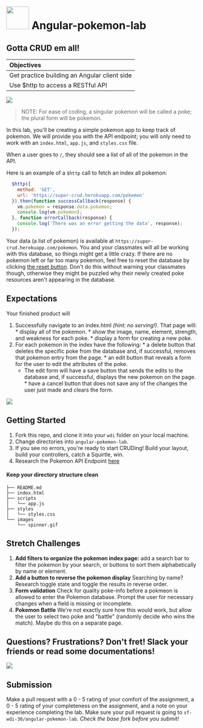

# <img src="https://cloud.githubusercontent.com/assets/7833470/10899314/63829980-8188-11e5-8cdd-4ded5bcb6e36.png" height="60">  Angular-pokemon-lab
## Gotta CRUD em all!
| **Objectives** |
| :---- |
| Get practice building an Angular client side |
| Use $http to access a RESTful API |

![](http://pa1.narvii.com/5816/ad020f8c79222aceb67a90cce51a9103bc5911ec_hq.gif)

> NOTE: For ease of coding, a singular pokemon will be called a poke; the plural form will be pokemon.  

In this lab, you'll be creating a simple pokemon app to keep track of pokemon.  We will provide you with the API endpoint; you will only need to work with an `index.html`, `app.js`, and `styles.css` file.

When a user goes to `/`, they should see a list of all of the pokemon in the API.

Here is an example of a `$http` call to fetch an index all pokemon:

```javascript
  $http({
    method: 'GET',
    url: 'https://super-crud.herokuapp.com/pokemon'
  }).then(function successCallback(response) {
    vm.pokemon = response.data.pokemon;
    console.log(vm.pokemon);
  }, function errorCallback(response) {
    console.log('There was an error getting the data', response);
  });

```

Your data (a list of pokemon) is available at `https://super-crud.herokuapp.com/pokemon`. You and your classmates will all be working with this database, so things might get a little crazy. If there are no pokemon left or far too many pokemon, feel free to reset the database by clicking [the reset button](http://super-crud.herokuapp.com/reset). Don't do this without warning your classmates though, otherwise they might be puzzled why their newly created poke resources aren't appearing in the database.

## Expectations

Your finished product will

  1. Successfully navigate to an index.html *(hint: no serving!)*. That page will:
    * display all of the pokemon.
    * show the image, name, element, strength, and weakness for each poke.
    * display a form for creating a new poke.
  3. For each pokemon in the index have the following:
    * a delete button that deletes the specific poke from the database and, if successful, removes that pokemon entry from the page.
    * an edit button that reveals a form for the user to edit the attributes of the poke.
    	* The edit form will have a save button that sends the edits to the database and, if successful, displays the new pokemon on the page.
    * have a cancel button that does not save any of the changes the user just made and clears the form.


![](http://cdn.pokestache.com/2014/3/15/de964d3caf9ea5e0b5fe0718dc7a0a98.gif)
## Getting Started

1. Fork this repo, and clone it into your `wdi` folder on your local machine.
2. Change directories into `angular-pokemon-lab`.
3. If you see no errors, you're ready to start CRUDing! Build your layout, build your controllers, catch a Squirtle, win.
4. Research the Pokemon API Endpoint [here](https://github.com/SF-WDI-LABS/super-crud-api)

#### Keep your directory structure clean

    ├── README.md
    ├── index.html
    ├── scripts
    │   └── app.js
    ├── styles
    │   └── styles.css
    └── images
        └── spinner.gif


## Stretch Challenges

1. **Add filters to organize the pokemon index page:** add a search bar to filter the pokemon by your search, or buttons to sort them alphabetically by name or element.
2. **Add a button to reverse the pokemon display** Searching by name? Research toggle state and toggle the results in reverse order. 
3. **Form validation** Check for quality poke-info before a pokmeon is allowed to enter the Pokemon database. Prompt the user for necessary changes when a field is missing or incomplete.
4. **Pokemon Battle** We're not exactly sure how this would work, but allow the user to select two poke and "battle" (randomly decide who wins the match). Maybe do this on a separate page.

## Questions? Frustrations? Don't fret! Slack your friends or read some documentations!
![](http://i.giphy.com/3oEjHCXDIwTkO5gxmo.gif)
## Submission

Make a pull request with a 0 - 5 rating of your comfort of the assignment, a 0 - 5 rating of your completeness on the assignment, and a note on your experience completing the lab. Make sure your pull request is going to `sf-wdi-30/angular-pokemon-lab`. *Check the base fork before you submit!*
